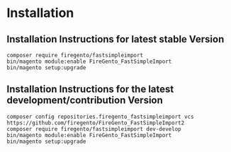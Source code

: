 Installation
==========================

Installation Instructions for latest stable Version
---------------------------------------------

    composer require firegento/fastsimpleimport 
    bin/magento module:enable FireGento_FastSimpleImport
    bin/magento setup:upgrade
    
    

Installation Instructions for the latest development/contribution Version
---------------------------------------------

    composer config repositories.firegento_fastsimpleimport vcs https://github.com/firegento/FireGento_FastSimpleImport2
    composer require firegento/fastsimpleimport dev-develop
    bin/magento module:enable FireGento_FastSimpleImport
    bin/magento setup:upgrade
